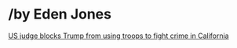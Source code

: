 <h1> /by Eden Jones </h1>

<p><a href= "TheWeekendTakestheStageANight.html" target= "blank">US judge blocks Trump from using troops to fight crime in California </a></p>
